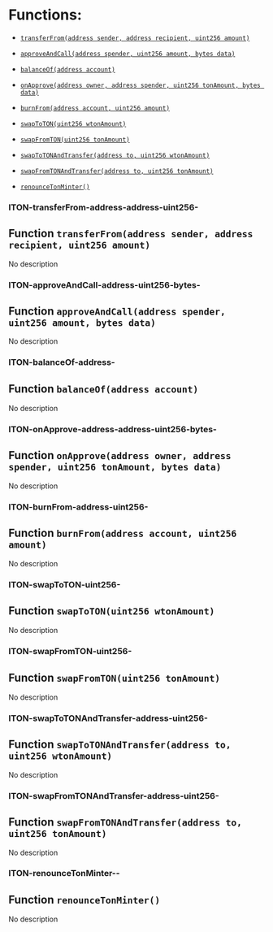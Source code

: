 # Functions:

- [`transferFrom(address sender, address recipient, uint256 amount)`](#ITON-transferFrom-address-address-uint256-)

- [`approveAndCall(address spender, uint256 amount, bytes data)`](#ITON-approveAndCall-address-uint256-bytes-)

- [`balanceOf(address account)`](#ITON-balanceOf-address-)

- [`onApprove(address owner, address spender, uint256 tonAmount, bytes data)`](#ITON-onApprove-address-address-uint256-bytes-)

- [`burnFrom(address account, uint256 amount)`](#ITON-burnFrom-address-uint256-)

- [`swapToTON(uint256 wtonAmount)`](#ITON-swapToTON-uint256-)

- [`swapFromTON(uint256 tonAmount)`](#ITON-swapFromTON-uint256-)

- [`swapToTONAndTransfer(address to, uint256 wtonAmount)`](#ITON-swapToTONAndTransfer-address-uint256-)

- [`swapFromTONAndTransfer(address to, uint256 tonAmount)`](#ITON-swapFromTONAndTransfer-address-uint256-)

- [`renounceTonMinter()`](#ITON-renounceTonMinter--)

### ITON-transferFrom-address-address-uint256-

## Function `transferFrom(address sender, address recipient, uint256 amount)`

No description

### ITON-approveAndCall-address-uint256-bytes-

## Function `approveAndCall(address spender, uint256 amount, bytes data)`

No description

### ITON-balanceOf-address-

## Function `balanceOf(address account)`

No description

### ITON-onApprove-address-address-uint256-bytes-

## Function `onApprove(address owner, address spender, uint256 tonAmount, bytes data)`

No description

### ITON-burnFrom-address-uint256-

## Function `burnFrom(address account, uint256 amount)`

No description

### ITON-swapToTON-uint256-

## Function `swapToTON(uint256 wtonAmount)`

No description

### ITON-swapFromTON-uint256-

## Function `swapFromTON(uint256 tonAmount)`

No description

### ITON-swapToTONAndTransfer-address-uint256-

## Function `swapToTONAndTransfer(address to, uint256 wtonAmount)`

No description

### ITON-swapFromTONAndTransfer-address-uint256-

## Function `swapFromTONAndTransfer(address to, uint256 tonAmount)`

No description

### ITON-renounceTonMinter--

## Function `renounceTonMinter()`

No description
